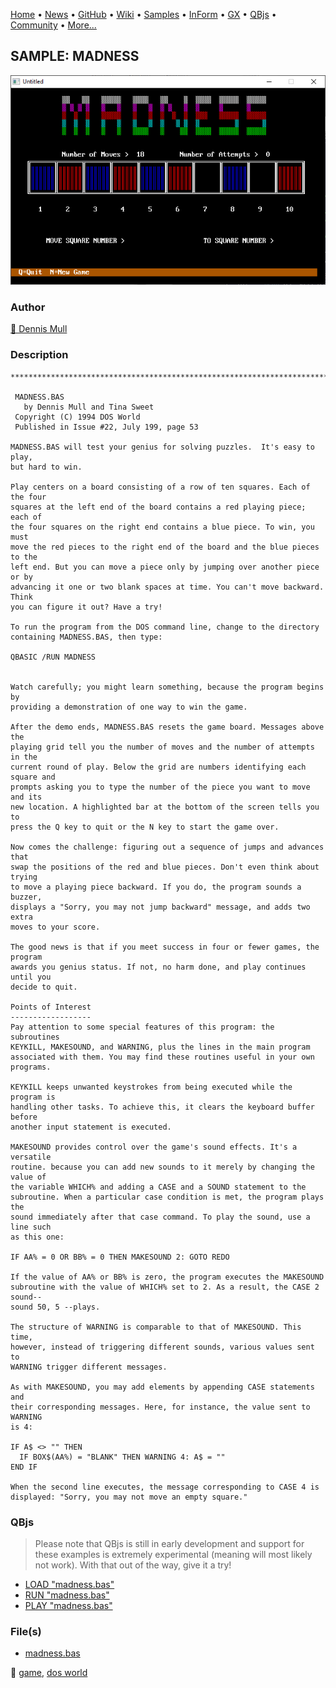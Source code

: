 [Home](https://qb64.com) • [News](../../news.md) • [GitHub](https://github.com/QB64Official/qb64) • [Wiki](wiki.md) • [Samples](../../samples.md) • [InForm](../../inform.md) • [GX](../../gx.md) • [QBjs](../../qbjs.md) • [Community](../../community.md) • [More...](../../more.md)

## SAMPLE: MADNESS

![screenshot.png](img/screenshot.png)

### Author

[🐝 Dennis Mull](../dennis-mull.md) 

### Description

```text
***************************************************************************** 
 
 MADNESS.BAS 
   by Dennis Mull and Tina Sweet 
 Copyright (C) 1994 DOS World 
 Published in Issue #22, July 199, page 53 
 
MADNESS.BAS will test your genius for solving puzzles.  It's easy to play,  
but hard to win. 
 
Play centers on a board consisting of a row of ten squares. Each of the four  
squares at the left end of the board contains a red playing piece; each of  
the four squares on the right end contains a blue piece. To win, you must  
move the red pieces to the right end of the board and the blue pieces to the  
left end. But you can move a piece only by jumping over another piece or by  
advancing it one or two blank spaces at time. You can't move backward. Think  
you can figure it out? Have a try! 
 
To run the program from the DOS command line, change to the directory  
containing MADNESS.BAS, then type: 
 
QBASIC /RUN MADNESS 
 
 
Watch carefully; you might learn something, because the program begins by  
providing a demonstration of one way to win the game. 
 
After the demo ends, MADNESS.BAS resets the game board. Messages above the  
playing grid tell you the number of moves and the number of attempts in the  
current round of play. Below the grid are numbers identifying each square and  
prompts asking you to type the number of the piece you want to move and its  
new location. A highlighted bar at the bottom of the screen tells you to  
press the Q key to quit or the N key to start the game over. 
 
Now comes the challenge: figuring out a sequence of jumps and advances that  
swap the positions of the red and blue pieces. Don't even think about trying  
to move a playing piece backward. If you do, the program sounds a buzzer,  
displays a "Sorry, you may not jump backward" message, and adds two extra  
moves to your score. 
 
The good news is that if you meet success in four or fewer games, the program  
awards you genius status. If not, no harm done, and play continues until you  
decide to quit. 
 
Points of Interest 
------------------ 
Pay attention to some special features of this program: the subroutines  
KEYKILL, MAKESOUND, and WARNING, plus the lines in the main program  
associated with them. You may find these routines useful in your own  
programs. 
 
KEYKILL keeps unwanted keystrokes from being executed while the program is  
handling other tasks. To achieve this, it clears the keyboard buffer before  
another input statement is executed. 
 
MAKESOUND provides control over the game's sound effects. It's a versatile  
routine. because you can add new sounds to it merely by changing the value of  
the variable WHICH% and adding a CASE and a SOUND statement to the  
subroutine. When a particular case condition is met, the program plays the  
sound immediately after that case command. To play the sound, use a line such  
as this one: 
 
IF AA% = 0 OR BB% = 0 THEN MAKESOUND 2: GOTO REDO 
 
If the value of AA% or BB% is zero, the program executes the MAKESOUND  
subroutine with the value of WHICH% set to 2. As a result, the CASE 2 sound--  
sound 50, 5 --plays. 
 
The structure of WARNING is comparable to that of MAKESOUND. This time,  
however, instead of triggering different sounds, various values sent to  
WARNING trigger different messages. 
 
As with MAKESOUND, you may add elements by appending CASE statements and  
their corresponding messages. Here, for instance, the value sent to WARNING  
is 4: 
 
IF A$ <> "" THEN 
  IF BOX$(AA%) = "BLANK" THEN WARNING 4: A$ = "" 
END IF 
 
When the second line executes, the message corresponding to CASE 4 is  
displayed: "Sorry, you may not move an empty square."
```

### QBjs

> Please note that QBjs is still in early development and support for these examples is extremely experimental (meaning will most likely not work). With that out of the way, give it a try!

* [LOAD "madness.bas"](https://qbjs.org/index.html?src=https://qb64.com/samples/madness/src/madness.bas)
* [RUN "madness.bas"](https://qbjs.org/index.html?mode=auto&src=https://qb64.com/samples/madness/src/madness.bas)
* [PLAY "madness.bas"](https://qbjs.org/index.html?mode=play&src=https://qb64.com/samples/madness/src/madness.bas)

### File(s)

* [madness.bas](src/madness.bas)

🔗 [game](../game.md), [dos world](../dos-world.md)

